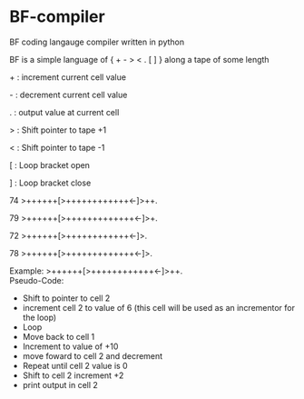# BF-compiler
BF coding langauge compiler written in python

BF is a simple language of { + - > < . [ ] } along a tape of some length

\+ : increment current cell value

\- : decrement current cell value

\. : output value at current cell

\> : Shift pointer to tape +1

\< : Shift pointer to tape -1

\[ : Loop bracket open

\] : Loop bracket close



74
\>++++++[>++++++++++++<-]>++.

79
\>++++++[>+++++++++++++<-]>+.

72
\>++++++[>++++++++++++<-]>.

78
\>++++++[>+++++++++++++<-]>.


Example: 
\>++++++[>++++++++++++<-]>++.  
Pseudo-Code:
+ Shift to pointer to cell 2
+ increment cell 2 to value of 6 (this cell will be used as an incrementor for the loop)
+ Loop
+ Move back to cell 1
+ Increment to value of +10
+ move foward to cell 2 and decrement
+ Repeat until cell 2 value is 0
+ Shift to cell 2 increment +2
+ print output in cell 2



